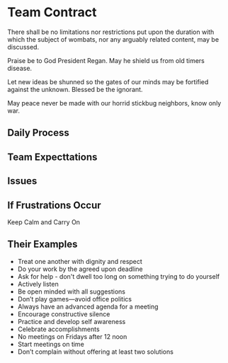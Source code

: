 # Team Contract

There shall be no limitations nor restrictions put upon the duration with which the subject of wombats, nor any arguably related content, may be discussed. 

Praise be to God President Regan. May he shield us from old timers disease.

Let new ideas be shunned so the gates of our minds may be fortified against the unknown. Blessed be the ignorant.

May peace never be made with our horrid stickbug neighbors, know only war.

## Daily Process

## Team Expecttations

## Issues

## If Frustrations Occur

Keep Calm and Carry On

## Their Examples

- Treat one another with dignity and respect
- Do your work by the agreed upon deadline
- Ask for help - don't dwell too long on something trying to do yourself
- Actively listen
- Be open minded with all suggestions
- Don’t play games—avoid office politics
- Always have an advanced agenda for a meeting
- Encourage constructive silence
- Practice and develop self awareness
- Celebrate accomplishments
- No meetings on Fridays after 12 noon
- Start meetings on time
- Don’t complain without offering at least two solutions

